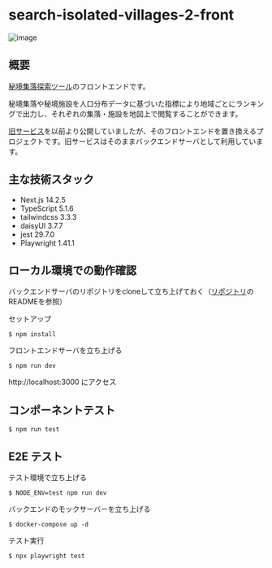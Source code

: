 # search-isolated-villages-2-front

![image](https://github.com/user-attachments/assets/7cacf018-05d8-482b-b332-2a04102d5566)

## 概要

[秘境集落探索ツール](https://search-isolated-villages.com/)のフロントエンドです。

秘境集落や秘境施設を人口分布データに基づいた指標により地域ごとにランキングで出力し、それぞれの集落・施設を地図上で閲覧することができます。

[旧サービス](https://search-isolated-villages-2.herokuapp.com/)を以前より公開していましたが、そのフロントエンドを置き換えるプロジェクトです。旧サービスはそのままバックエンドサーバとして利用しています。

## 主な技術スタック

- Next.js 14.2.5
- TypeScript 5.1.6
- tailwindcss 3.3.3
- daisyUI 3.7.7
- jest 29.7.0
- Playwright 1.41.1

## ローカル環境での動作確認

バックエンドサーバのリポジトリをcloneして立ち上げておく（[リポジトリ](https://github.com/ogawa-tomo/search-isolated-villages-2)のREADMEを参照）

セットアップ

```
$ npm install
```

フロントエンドサーバを立ち上げる

```
$ npm run dev
```

http://localhost:3000 にアクセス

## コンポーネントテスト

```
$ npm run test
```

## E2E テスト

テスト環境で立ち上げる

```
$ NODE_ENV=test npm run dev
```

バックエンドのモックサーバーを立ち上げる

```
$ docker-compose up -d
```

テスト実行

```
$ npx playwright test
```
